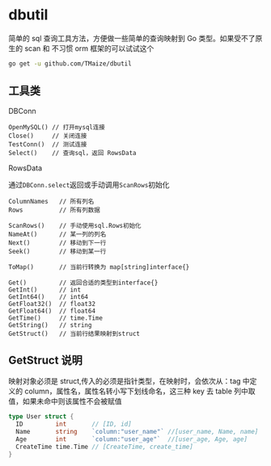 # dbutil

简单的 sql 查询工具方法，方便做一些简单的查询映射到 Go 类型。如果受不了原生的 scan 和 不习惯 orm 框架的可以试试这个

```bash
go get -u github.com/TMaize/dbutil
```

## 工具类

DBConn

```
OpenMySQL() // 打开mysql连接
Close()     // 关闭连接
TestConn()  // 测试连接
Select()    // 查询sql，返回 RowsData
```

RowsData

通过`DBConn.select`返回或手动调用`ScanRows`初始化

```
ColumnNames   // 所有列名
Rows          // 所有列数据

ScanRows()    // 手动使用sql.Rows初始化
NameAt()      // 某一列的列名
Next()        // 移动到下一行
Seek()        // 移动到某一行

ToMap()       // 当前行转换为 map[string]interface{}

Get()         // 返回合适的类型到interface{}
GetInt()      // int
GetInt64()    // int64
GetFloat32()  // float32
GetFloat64()  // float64
GetTime()     // time.Time
GetString()   // string
GetStruct()   // 当前行结果映射到struct
```

## GetStruct 说明

映射对象必须是 struct,传入的必须是指针类型，在映射时，会依次从：tag 中定义的 column，属性名，属性名转小写下划线命名，这三种 key 去 table 列中取值，如果未命中则该属性不会被赋值

```go
type User struct {
  ID         int       // [ID, id]
  Name       string    `column:"user_name"` //[user_name, Name, name]
  Age        int       `column:"user_age"`  //[user_age, Age, age]
  CreateTime time.Time // [CreateTime, create_time]
}
```
